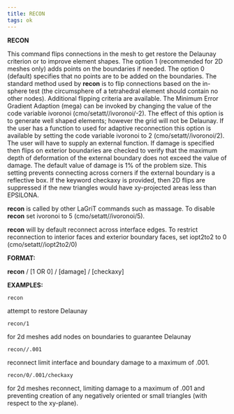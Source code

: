 ```yaml
---
title: RECON
tags: ok
---
```


**RECON**

This command flips connections in the mesh to get restore the Delaunay criterion or to improve element shapes. The option 1 (recommended for 2D meshes only) adds points on the boundaries if needed. The option 0 (default) specifies that no points are to be added on the boundaries. The standard method used by **recon** is to flip connections based on the in-sphere test (the circumsphere of a tetrahedral element should contain no other nodes). Additional flipping criteria are available. The Minimum Error Gradient Adaption (mega) can be invoked by changing the value of the code variable ivoronoi (cmo/setatt//ivoronoi/-2). The effect of this option is to generate well shaped elements; however the grid will not be Delaunay. If the user has a function to used for adaptive reconnection this option is available by setting the code variable ivoronoi to 2 (cmo/setatt//ivoronoi/2). The user will have to supply an external function.
If damage is specified then flips on exterior boundaries are checked to verify that the maximum depth of deformation of the external boundary does not exceed the value of damage. The default value of damage is 1% of the problem size. This setting prevents connecting across corners if the external boundary is a reflective box.
If the keyword checkaxy is provided, then 2D flips are suppressed if the new triangles 
would have xy-projected areas less than EPSILONA.

**recon** is called by other LaGriT commands such as massage.  To disable **recon** set ivoronoi to 5 (cmo/setatt//ivoronoi/5).

**recon** will by default reconnect across interface edges.  To restrict reconnection to interior faces and exterior boundary faces, set iopt2to2 to 0 (cmo/setatt//iopt2to2/0)

**FORMAT:**

**recon** / [1 OR 0] / [damage] / [checkaxy]

**EXAMPLES:**

    recon 

attempt to restore Delaunay

    recon/1 

for 2d meshes add nodes on boundaries to guarantee Delaunay

    recon//.001  

reconnect limit interface and boundary damage to a maximum of .001.

    recon/0/.001/checkaxy  
    
for 2d meshes reconnect, limiting damage to a maximum of .001 and preventing creation of any negatively oriented or small triangles (with respect to the xy-plane). 
  
